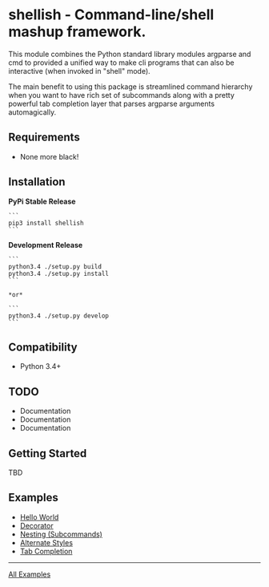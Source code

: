 shellish - Command-line/shell mashup framework. 
===========

This module combines the Python standard library modules argparse and cmd
to provided a unified way to make cli programs that can also be interactive
(when invoked in "shell" mode).

The main benefit to using this package is streamlined command hierarchy when
you want to have rich set of subcommands along with a pretty powerful tab
completion layer that parses argparse arguments automagically.

Requirements
--------

* None more black!


Installation
--------

**PyPi Stable Release**

    ```
    pip3 install shellish
    ```
    
**Development Release**

    ```
    python3.4 ./setup.py build
    python3.4 ./setup.py install
    ```
    
    *or*
    
    ```
    python3.4 ./setup.py develop
    ```

Compatibility
--------

* Python 3.4+


TODO
--------

* Documentation
* Documentation
* Documentation


Getting Started
--------

TBD


Examples
--------

* [Hello World](examples/hello_world.py)
* [Decorator](examples/decorator.py)
* [Nesting (Subcommands)](examples/simple_nesting.py)
* [Alternate Styles](examples/skin_a_cat.py)
* [Tab Completion](examples/tabcompletion.py)

--------
[All Examples](examples/)
